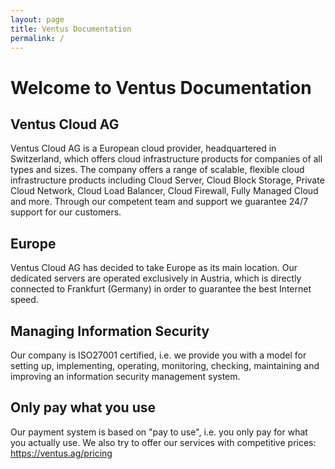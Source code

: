 ```yaml
---
layout: page
title: Ventus Documentation 
permalink: /
---
```


# Welcome to Ventus Documentation

## Ventus Cloud AG

Ventus Cloud AG is a European cloud provider, headquartered in Switzerland, which offers cloud infrastructure products for companies of all types and sizes. The company offers a range of scalable, flexible cloud infrastructure products including Cloud Server, Cloud Block Storage, Private Cloud Network, Cloud Load Balancer, Cloud Firewall, Fully Managed Cloud and more. Through our competent team and support we guarantee 24/7 support for our customers.

## Europe

Ventus Cloud AG has decided to take Europe as its main location. Our dedicated servers are operated exclusively in Austria, which is directly connected to Frankfurt (Germany) in order to guarantee the best Internet speed.

## Managing Information Security

Our company is ISO27001 certified, i.e. we provide you with a model for setting up, implementing, operating, monitoring, checking, maintaining and improving an information security management system.

## Only pay what you use

Our payment system is based on "pay to use", i.e. you only pay for what you actually use. We also try to offer our services with competitive prices:
https://ventus.ag/pricing